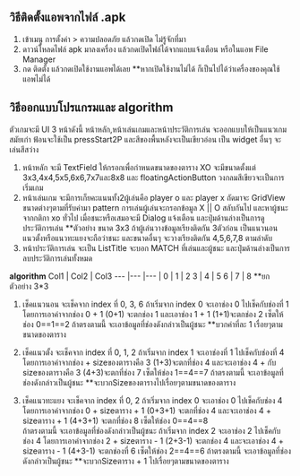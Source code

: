## วิธีติดตั้งแอพจากไฟล์ .apk
1. เข้าเมนู การตั้งค่า > ความปลอดภัย แล้วกดเปิด ไม่รู้จักที่มา
2. ดาวน์โหลดไฟล์ apk มาลงเครื่อง แล้วกดเปิดไฟล์ได้จากแถบแจ้งเตือน หรือในแอพ File Manager
3. กด ติดตั้ง แล้วกดเปิดใช้งานแอพได้เลย
**หากเปิดใช้งานไม่ได้ ก็เป็นไปได้ว่าเครื่องของคุณใช้แอพไม่ได้


## วิธีออกแบบโปรแกรมและ algorithm
ตัวเกมจะมี UI 3 หน้าดังนี้ หน้าหลัก,หน้าเล่นเกมและหน้าประวัติการเล่น  จะออกแบบให้เป็นแนวเกมสมัยเก่า ฟ้อนจะใช้เป็น pressStart2P และสีของพื้นหลังจะเป็นเขียวอ่อน เป็น widget อื่นๆ จะเล่นสีสว่าง
1. หน้าหลัก จะมี TextField ให้กรอกเพื่อกำหนดขนาดของตาราง XO จะมีขนาดตั้งแต่ 3x3,4x4,5x5,6x6,7x7และ8x8 และ floatingActionButton วงกลมสีเขียวจะเป็นการเริ่มเกม
2. หน้าเล่นเกม จะมีการเก็ยคะแนนทั้ง2ผู้เล่นคือ player o และ player x ถัดมาจะ GridView ขนาดต่างๆตามที่รับค่ามา pattern การเล่นผู้เล่นจะกรอกข้อมูล X || O สลับกันไป และหาผู้ชนะจากกติกา xo ทั่วไป เมื่อชนะหรือเสมอจะมี Dialog แจ้งเตือน และปุ่มด้านล่างเป็นการดูประวัติการเล่น
**ตัวอย่าง ขนาด 3x3 ถ้าผู้เล่นวางข้อมูลเรียงติดกัน 3ตัวก่อน เป็นแนวนอน แนวตั้งหรือแนวทะแยงจะถือว่าชนะ และขนาดอื่นๆ จะวางเรียงติดกัน 4,5,6,7,8 ตามลำดับ 
3. หน้าประวัติการเล่น จะเป็น ListTitle จะบอก MATCH ที่เล่นและผู้ชนะ และปุ่มด้านล่างเป็นการลบประวัติการเล่นทั้งหมด

**algorithm**
Col1 | Col2 | Col3
--- |--- |--- |
0 | 1 | 2
3 | 4 | 5
6 | 7 | 8
**ยกตัวอย่าง 3*3
1. เช็คแนวนอน จะเช็คจาก index ที่ 0, 3, 6 ถ้าเริ่มจาก index 0 จะเอาช่อง 0 ไปเช็คกับช่องที่ 1 โดยการเอาค่าจากช่อง 0 + 1 (0+1) จะตกช่อง 1 และเอาช่อง 1 + 1 (1+1)จะตกช่อง 2 เซ็ตให้ช่อง 
0==1==2 ถ้าตรงตามนี้ จะเอาข้อมูลที่ช่องดังกล่าวเป็นผู้ชนะ
**บวกค่าที่ละ 1 เรื่อยๆตามขนาดของตาราง

2. เช็คแนวตั้ง จะเช็คจาก index ที่ 0, 1, 2 ถ้าเริ่มจาก index 1
จะเอาช่องที่ 1 ไปเช็คกับช่องที่ 4 โดยการเอาค่าจากช่อง + sizeของตารางคือ 3 (1+3)จะตกที่ช่อง 4 และจะเอาช่อง 4 + กับ sizeของตารางคือ 3 (4+3)จะตกที่ช่อง 7 เซ็ตให้ช่อง 
1==4==7  ถ้าตรงตามนี้ จะเอาข้อมูลที่ช่องดังกล่าวเป็นผู้ชนะ
**จะบวกSizeของตารางไปเรื่อยๆตามขนาดของตาราง

3. เช็คแนวทะแยง จะเช็คจาก index ที่ 0, 2 ถ้าเริ่มจาก index 0
จะเอาช่อง 0 ไปเช็คกับช่อง 4 โดยการเอาค่าจากช่อง 0 + sizeตาราง + 1 (0+3+1) จะตกที่ช่อง 4 และจะเอาช่อง 4 + sizeตาราง + 1 (4+3+1) จะตกที่ช่อง 8 เซ็ตให้ช่อง 0==4==8  
ถ้าตรงตามนี้ จะเอาข้อมูลที่ช่องดังกล่าวเป็นผู้ชนะ
ถ้าเริ่มจาก index 2 จะเอาช่อง 2 ไปเช็คกับช่อง 4 โดยการเอาค่าจากช่อง 2 + sizeตาราง - 1 (2+3-1) จะตกช่อง 4 และจะเอาช่อง 4 + sizeตาราง - 1 (4+3-1) จะตกช่องที่ 6 เซ็ตให้ช่อง 2==4==6  ถ้าตรงตามนี้ จะเอาข้อมูลที่ช่องดังกล่าวเป็นผู้ชนะ
**จะบวกSizeตาราง + 1 ไปเรื่อยๆตามขนาดของตาราง






